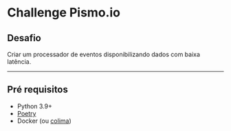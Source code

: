 # Challenge Pismo.io

## Desafio
Criar um processador de eventos disponibilizando dados com baixa latência.

----

## Pré requisitos
- Python 3.9+
- [Poetry](https://python-poetry.org/docs/)
- Docker (ou [colima](https://github.com/abiosoft/colima))
